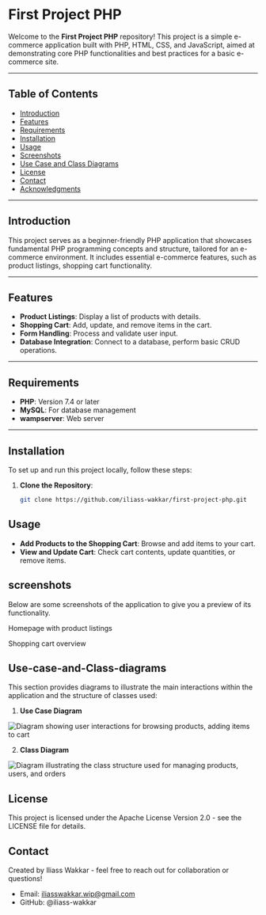 # First Project PHP

Welcome to the **First Project PHP** repository! This project is a simple e-commerce application built with PHP, HTML, CSS, and JavaScript, aimed at demonstrating core PHP functionalities and best practices for a basic e-commerce site.

---

## Table of Contents

- [Introduction](#introduction)
- [Features](#features)
- [Requirements](#requirements)
- [Installation](#installation)
- [Usage](#usage)
- [Screenshots](#screenshots)
- [Use Case and Class Diagrams](#use-case-and-class-diagrams)
- [License](#license)
- [Contact](#contact)
- [Acknowledgments](#acknowledgments)

---

## Introduction

This project serves as a beginner-friendly PHP application that showcases fundamental PHP programming concepts and structure, tailored for an e-commerce environment. It includes essential e-commerce features, such as product listings, shopping cart functionality.

---

## Features

- **Product Listings**: Display a list of products with details.
- **Shopping Cart**: Add, update, and remove items in the cart.
- **Form Handling**: Process and validate user input.
- **Database Integration**: Connect to a database, perform basic CRUD operations.

---

## Requirements

- **PHP**: Version 7.4 or later
- **MySQL**: For database management
- **wampserver**: Web server

---

## Installation

To set up and run this project locally, follow these steps:

1. **Clone the Repository**:
   ```bash
   git clone https://github.com/iliass-wakkar/first-project-php.git

## Usage
- **Add Products to the Shopping Cart**: Browse and add items to your cart.
- **View and Update Cart**: Check cart contents, update quantities, or remove items.
## screenshots
Below are some screenshots of the application to give you a preview of its functionality.

Homepage with product listings

Shopping cart overview

## Use-case-and-Class-diagrams

This section provides diagrams to illustrate the main interactions within the application and the structure of classes used:

1. **Use Case Diagram**

![Diagram showing user interactions for browsing products, adding items to cart](./daigram/usecase/phpbd%20Use%20Case%20diagram.png)



2. **Class Diagram**

![Diagram illustrating the class structure used for managing products, users, and orders](./daigram/class/php%20ecomerce%20classproject1%20Class%20diagram.png)

## License

This project is licensed under the Apache License Version 2.0 - see the LICENSE file for details.

## Contact

Created by Iliass Wakkar - feel free to reach out for collaboration or questions!

- Email: iliasswakkar.wip@gmail.com
- GitHub: @iliass-wakkar



